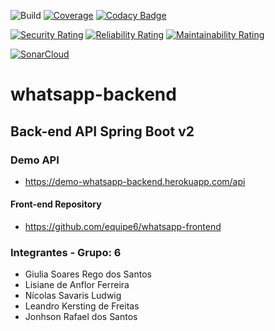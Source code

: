 ![Build](https://github.com/equipe6/whatsapp-backend/workflows/Build/badge.svg?branch=main)
[![Coverage](https://codecov.io/gh/equipe6/whatsapp-backend/branch/main/graph/badge.svg)](https://codecov.io/gh/equipe6/whatsapp-backend)
[![Codacy Badge](https://app.codacy.com/project/badge/Grade/e2fecaa8a7944446ba8db648d83facc5)](https://www.codacy.com/gh/equipe6/whatsapp-backend/dashboard?utm_source=github.com&amp;utm_medium=referral&amp;utm_content=equipe6/whatsapp-backend&amp;utm_campaign=Badge_Grade)

[![Security Rating](https://sonarcloud.io/api/project_badges/measure?project=equipe6_whatsapp-backend&metric=security_rating)](https://sonarcloud.io/dashboard?id=equipe6_whatsapp-backend)
[![Reliability Rating](https://sonarcloud.io/api/project_badges/measure?project=equipe6_whatsapp-backend&metric=reliability_rating)](https://sonarcloud.io/dashboard?id=equipe6_whatsapp-backend)
[![Maintainability Rating](https://sonarcloud.io/api/project_badges/measure?project=equipe6_whatsapp-backend&metric=sqale_rating)](https://sonarcloud.io/dashboard?id=equipe6_whatsapp-backend)

[![SonarCloud](https://sonarcloud.io/images/project_badges/sonarcloud-white.svg)](https://sonarcloud.io/dashboard?id=equipe6_whatsapp-backend)

# whatsapp-backend

## Back-end API Spring Boot v2


### Demo API
- https://demo-whatsapp-backend.herokuapp.com/api

#### Front-end Repository
- https://github.com/equipe6/whatsapp-frontend
 

### Integrantes - Grupo: 6
- Giulia Soares Rego dos Santos
- Lisiane de Anflor Ferreira
- Nícolas Savaris Ludwig
- Leandro Kersting de Freitas
- Jonhson Rafael dos Santos

